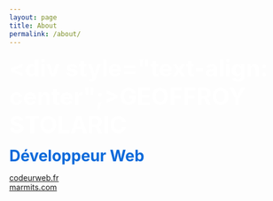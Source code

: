 ```yaml
---
layout: page
title: About
permalink: /about/
---
```


<style>
nom { color: #FFFFFF; font-size: 3em; font-weight: bold }
r { color: Red }
o { color: Orange }
g { color: Green }
b { color: #0969DA ;font-size: 2em;}
</style>

<nom> <div style="text-align: center";>GEOFFROY STOLARIC</div></nom>

<b>Développeur Web</b>

[codeurweb.fr][marmits-codeur]  
[marmits.com][marmits]

[marmits]:      https://marmits.com
[marmits-codeur]:      https://codeur-web.fr
